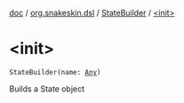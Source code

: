 [doc](../../index.md) / [org.snakeskin.dsl](../index.md) / [StateBuilder](index.md) / [&lt;init&gt;](./-init-.md)

# &lt;init&gt;

`StateBuilder(name: `[`Any`](https://kotlinlang.org/api/latest/jvm/stdlib/kotlin/-any/index.html)`)`

Builds a State object


